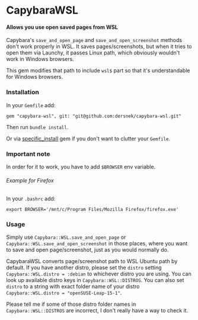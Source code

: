  CapybaraWSL
=======================

#### Allows you use open saved pages from WSL

Capybara's `save_and_open_page` and `save_and_open_screenshot` methods don't work properly in WSL. It saves pages/screenshots, but when it tries to open them via Launchy, it passes Linux path, which obviously wouldn't work in Windows browsers.

This gem modifies that path to include `wsl$` part so that it's understandable for Windows browsers.

### Installation
In your `Gemfile` add:
```
gem "capybara-wsl", git: "git@github.com:dersnek/capybara-wsl.git"
```
Then run `bundle install`.

Or via [specific_install](https://github.com/rdp/specific_install) gem if you don't want to clutter your `Gemfile`.

### Important note
In order for it to work, you have to add `$BROWSER` env variable.
###### Example for Firefox
In your `.bashrc` add:
```
export BROWSER='/mnt/c/Program Files/Mozilla Firefox/firefox.exe'
```

### Usage
Simply use
 `Capybara::WSL.save_and_open_page` or
 `Capybara::WSL.save_and_open_screenshot` in those places, where you want to save and open page/screenshot, just as you would normally do.

CapybaraWSL converts page/screenshot path to WSL Ubuntu path by default. If you have another distro, please set the `distro` setting `Capybara::WSL.distro = :debian` to whichever distro you are using.
You can look up available distro keys in `Capybara::WSL::DISTROS`. You can also set `distro` to a string with exact folder name of your distro `Capybara::WSL.distro = "openSUSE-Leap-15-1"`.

Please tell me if some of those distro folder names in `Capybara::WSL::DISTROS` are incorrect, I don't really have a way to check it.
